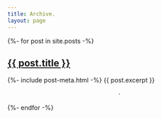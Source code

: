 ```yaml
---
title: Archive.
layout: page
---
```


<div class="postlist">
{%- for post in site.posts -%}
    <div class="item">
        <h2><a href="{{ post.url | relative_url }}">{{ post.title }}</a></h2>
        {%- include post-meta.html -%}
        {{ post.excerpt }}
        <p style="text-align: center"> · </p>
    </div>
{%- endfor -%}
</div>
